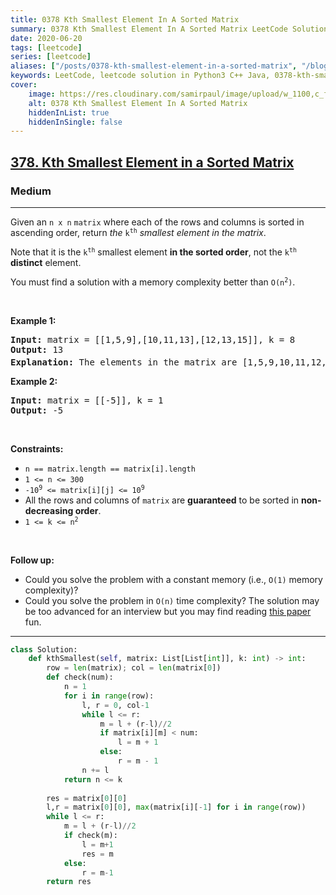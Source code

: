 ```yaml
---
title: 0378 Kth Smallest Element In A Sorted Matrix
summary: 0378 Kth Smallest Element In A Sorted Matrix LeetCode Solution Explained
date: 2020-06-20
tags: [leetcode]
series: [leetcode]
aliases: ["/posts/0378-kth-smallest-element-in-a-sorted-matrix", "/blog/posts/0378-kth-smallest-element-in-a-sorted-matrix", "/0378-kth-smallest-element-in-a-sorted-matrix"]
keywords: LeetCode, leetcode solution in Python3 C++ Java, 0378-kth-smallest-element-in-a-sorted-matrix solution
cover:
    image: https://res.cloudinary.com/samirpaul/image/upload/w_1100,c_fit,co_rgb:FFFFFF,l_text:Arial_70_bold:0378 Kth Smallest Element In A Sorted Matrix/problem-solving.webp
    alt: 0378 Kth Smallest Element In A Sorted Matrix
    hiddenInList: true
    hiddenInSingle: false
---
```



<h2><a href="https://leetcode.com/problems/kth-smallest-element-in-a-sorted-matrix/">378. Kth Smallest Element in a Sorted Matrix</a></h2><h3>Medium</h3><hr><div><p>Given an <code>n x n</code> <code>matrix</code> where each of the rows and columns is sorted in ascending order, return <em>the</em> <code>k<sup>th</sup></code> <em>smallest element in the matrix</em>.</p>

<p>Note that it is the <code>k<sup>th</sup></code> smallest element <strong>in the sorted order</strong>, not the <code>k<sup>th</sup></code> <strong>distinct</strong> element.</p>

<p>You must find a solution with a memory complexity better than <code>O(n<sup>2</sup>)</code>.</p>

<p>&nbsp;</p>
<p><strong class="example">Example 1:</strong></p>

<pre><strong>Input:</strong> matrix = [[1,5,9],[10,11,13],[12,13,15]], k = 8
<strong>Output:</strong> 13
<strong>Explanation:</strong> The elements in the matrix are [1,5,9,10,11,12,13,<u><strong>13</strong></u>,15], and the 8<sup>th</sup> smallest number is 13
</pre>

<p><strong class="example">Example 2:</strong></p>

<pre><strong>Input:</strong> matrix = [[-5]], k = 1
<strong>Output:</strong> -5
</pre>

<p>&nbsp;</p>
<p><strong>Constraints:</strong></p>

<ul>
	<li><code>n == matrix.length == matrix[i].length</code></li>
	<li><code>1 &lt;= n &lt;= 300</code></li>
	<li><code>-10<sup>9</sup> &lt;= matrix[i][j] &lt;= 10<sup>9</sup></code></li>
	<li>All the rows and columns of <code>matrix</code> are <strong>guaranteed</strong> to be sorted in <strong>non-decreasing order</strong>.</li>
	<li><code>1 &lt;= k &lt;= n<sup>2</sup></code></li>
</ul>

<p>&nbsp;</p>
<p><strong>Follow up:</strong></p>

<ul>
	<li>Could you solve the problem with a constant memory (i.e., <code>O(1)</code> memory complexity)?</li>
	<li>Could you solve the problem in <code>O(n)</code> time complexity? The solution may be too advanced for an interview but you may find reading <a href="http://www.cse.yorku.ca/~andy/pubs/X+Y.pdf" target="_blank">this paper</a> fun.</li>
</ul>
</div>

---




```python
class Solution:
    def kthSmallest(self, matrix: List[List[int]], k: int) -> int:
        row = len(matrix); col = len(matrix[0])
        def check(num):
            n = 1
            for i in range(row):
                l, r = 0, col-1
                while l <= r:
                    m = l + (r-l)//2
                    if matrix[i][m] < num:
                        l = m + 1
                    else:
                        r = m - 1
                n += l
            return n <= k
        
        res = matrix[0][0]
        l,r = matrix[0][0], max(matrix[i][-1] for i in range(row))
        while l <= r:
            m = l + (r-l)//2
            if check(m):
                l = m+1
                res = m
            else:
                r = m-1
        return res
```
